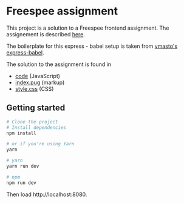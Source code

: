 # Freespee assignment

This project is a solution to a Freespee frontend assignment. The assignement is described [here](frontend.pdf).

The boilerplate for this express - babel setup is taken from [vmasto's express-babel](https://codeclimate.com/github/vmasto/express-babel).

The solution to the assignment is found in
* [code](public/scripts/code.js) (JavaScript)
* [index.pug](views/index.pug) (markup)
* [style.css](public/styles/style.css) (CSS)

## Getting started

```sh
# Clone the project
# Install dependencies
npm install

# or if you're using Yarn
yarn
```

```sh
# yarn
yarn run dev

# npm
npm run dev
```
Then load http://localhost:8080.
